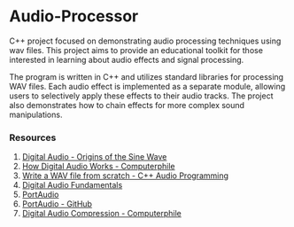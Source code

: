 # Audio-Processor
C++ project focused on demonstrating audio processing techniques using wav files. This project aims to provide an educational toolkit for those interested in learning about audio effects and signal processing.

The program is written in C++ and utilizes standard libraries for processing WAV files. Each audio effect is implemented as a separate module, allowing users to selectively apply these effects to their audio tracks. The project also demonstrates how to chain effects for more complex sound manipulations.

### Resources
1. [Digital Audio - Origins of the Sine Wave](https://youtube.com/playlist?list=PLbqhA-NKGP6DxFIF7K5AhBY9kawUOOM0H&si=tKwqCRdj-pGneLOQ)
2. [How Digital Audio Works - Computerphile](https://www.youtube.com/watch?v=1RIA9U5oXro&t=231s&ab_channel=Computerphile)
3. [Write a WAV file from scratch - C++ Audio Programming](https://www.youtube.com/watch?v=qqjvB_VxMRM&t=38s&ab_channel=AkashMurthy)
4. [Digital Audio Fundamentals](https://youtube.com/playlist?list=PLbqhA-NKGP6B6V_AiS-jbvSzdd7nbwwCw&si=62h4d2wjonTB3dEj)
5. [PortAudio](https://www.portaudio.com/docs/v19-doxydocs/portaudio_8h_source.html)
6. [PortAudio - GitHub](https://github.com/PortAudio/portaudio)
7. [Digital Audio Compression - Computerphile](https://www.youtube.com/watch?v=KGZ0een8vSE&ab_channel=Computerphile)
